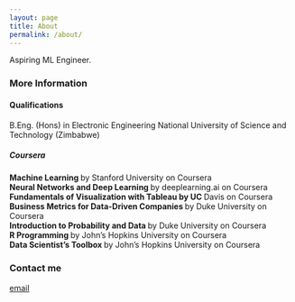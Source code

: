 ```yaml
---
layout: page
title: About
permalink: /about/
---
```


Aspiring ML Engineer.

### More Information

#### Qualifications
B.Eng. (Hons) in Electronic Engineering National University of Science and Technology (Zimbabwe)

##### Coursera
<b> Machine Learning </b> by Stanford University on Coursera <br />
<b> Neural Networks and Deep Learning </b> by deeplearning.ai on Coursera <br />
<b> Fundamentals of Visualization with Tableau by UC </b> Davis on Coursera <br />
<b> Business Metrics for Data-Driven Companies </b> by Duke University on Coursera <br />
<b> Introduction to Probability and Data </b> by Duke University on Coursera <br />
<b> R Programming </b> by John’s Hopkins University on Coursera <br />
<b> Data Scientist’s Toolbox </b> by John’s Hopkins University on Coursera <br />


### Contact me

[email](mailto:marshall.mahachi@gmail.com)
